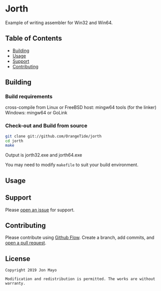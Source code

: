 # Jorth

Example of writing assembler for Win32 and Win64.

## Table of Contents

- [Building](#building)
- [Usage](#usage)
- [Support](#support)
- [Contributing](#contributing)

## Building

### Build requirements

cross-compile from Linux or FreeBSD host: mingw64 tools (for the linker)
Windows: mingw64 or GoLink

### Check-out and Build from source

```sh
git clone git://github.com/OrangeTide/jorth
cd jorth
make
```

Output is jorth32.exe and jorth64.exe

You may need to modify `makefile` to suit your build environment.

## Usage

## Support

Please [open an issue](https://github.com/OrangeTide/jorth/issues/new) for support.

## Contributing

Please contribute using [Github Flow](https://guides.github.com/introduction/flow/). Create a branch, add commits, and [open a pull request](https://github.com/OrangeTide/jorth/compare/).

## License

```
Copyright 2019 Jon Mayo

Modification and redistribution is permitted. The works are without warranty.
```
